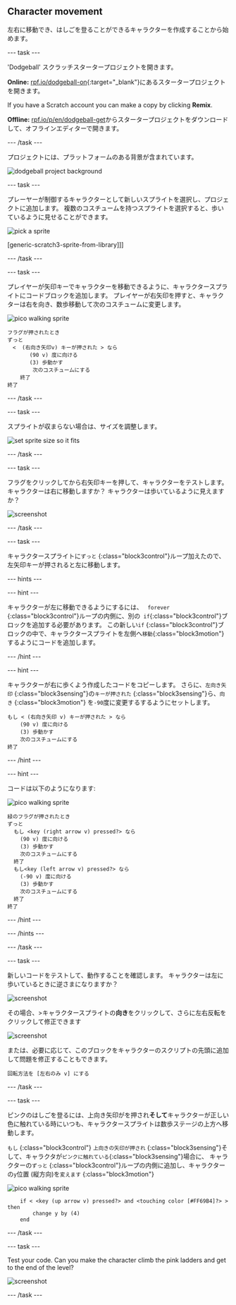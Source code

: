 ## Character movement

左右に移動でき、はしごを登ることができるキャラクターを作成することから始めます。

\--- task \---

'Dodgeball' スクラッチスタータープロジェクトを開きます。

**Online:** [rpf.io/dodgeball-on](http://rpf.io/dodgeball-on){:target="_blank"}にあるスタータープロジェクトを開きます。

If you have a Scratch account you can make a copy by clicking **Remix**.

**Offline:** [rpf.io/p/en/dodgeball-get](http://rpf.io/p/en/dodgeball-get)からスタータープロジェクトをダウンロードして、オフラインエディターで開きます。

\--- /task \---

プロジェクトには、プラットフォームのある背景が含まれています。

![dodgeball project background](images/dodge-background.png)

\--- task \---

プレーヤーが制御するキャラクターとして新しいスプライトを選択し、プロジェクトに追加します。 複数のコスチュームを持つスプライトを選択すると、歩いているように見せることができます。

![pick a sprite](images/dodge-characters.png)

[generic-scratch3-sprite-from-library]]]

\--- /task \---

\--- task \---

プレイヤーが矢印キーでキャラクターを移動できるように、キャラクタースプライトにコードブロックを追加します。 プレイヤーが右矢印を押すと、キャラクターは右を向き、数歩移動して次のコスチュームに変更します。

![pico walking sprite](images/pico_walking_sprite.png)

```blocks3
フラグが押されたとき
ずっと
　<  (右向き矢印v) キーが押された > なら
       (90 v) 度に向ける 
       (3) 歩動かす
        次のコスチュームにする
    終了
終了
```

\--- /task \---

\--- task \---

スプライトが収まらない場合は、サイズを調整します。

![set sprite size so it fits](images/dodge-sprite-size-annotated.png)

\--- /task \---

\--- task \---

フラグをクリックしてから右矢印キーを押して、キャラクターをテストします。 キャラクターは右に移動しますか？ キャラクターは歩いているように見えますか？

![screenshot](images/dodge-walking.png)

\--- /task \---

\--- task \---

キャラクタースプライトに`ずっと` {:class="block3control"}ループ加えたので、左矢印キーが押されると左に移動します。

\--- hints \---

\--- hint \---

キャラクターが左に移動できるようにするには、 ` forever` {:class="block3control"}ループの内側に、別の` if`{:class="block3control"}ブロックを追加する必要があります。 この新しい` if ` {:class="block3control"}ブロックの中で、キャラクタースプライトを左側へ`移動`{:class="block3motion"}するようにコードを追加します。

\--- /hint \---

\--- hint \---

キャラクターが右に歩くよう作成したコードをコピーします。 さらに、`左向き矢印` {:class="block3sensing"}の`キーが押された` {:class="block3sensing"}ら、`向き` {:class="block3motion"} を` -90 `度に変更するするようにセットします。

```blocks3
もし < (右向き矢印 v) キーが押された > なら
    (90 v) 度に向ける
    (3) 歩動かす
    次のコスチュームにする
終了
```

\--- /hint \---

\--- hint \---

コードは以下のようになります:

![pico walking sprite](images/pico_walking_sprite.png)

```blocks3
緑のフラグが押されたとき
ずっと
  もし <key (right arrow v) pressed?> なら
    (90 v) 度に向ける
    (3) 歩動かす
    次のコスチュームにする
  終了
  もし<key (left arrow v) pressed?> なら 
    (-90 v) 度に向ける
    (3) 歩動かす
    次のコスチュームにする
  終了
終了
```

\--- /hint \---

\--- /hints \---

\--- /task \---

\--- task \---

新しいコードをテストして、動作することを確認します。 キャラクターは左に歩いているときに逆さまになりますか？

![screenshot](images/dodge-upside-down.png)

その場合、>キャラクタースプライトの**向き**をクリックして、さらに左右反転をクリックして修正できます

![screenshot](images/dodge-left-right-annotated.png)

または、必要に応じて、このブロックをキャラクターのスクリプトの先頭に追加して問題を修正することもできます。

```blocks3
回転方法を [左右のみ v] にする
```

\--- /task \---

\--- task \---

ピンクのはしごを登るには、上向き矢印がを押され**そして**キャラクターが正しい色に触れている時にいつも、キャラクタースプライトは数歩ステージの上方へ移動します。

`もし` {:class="block3control"} `上向きの矢印が押され` {:class="block3sensing"}そして、キャラクタが`ピンクに触れている`{:class="block3sensing"}場合に、 キャラクターの`ずっと` {:class="block3control"}ループの内側に追加し、キャラクターの`y`位置 (縦方向)を`変えます` {:class="block3motion"}

![pico walking sprite](images/pico_walking_sprite.png)

```blocks3
    if < <key (up arrow v) pressed?> and <touching color [#FF69B4]?> > then
        change y by (4)
    end
```

\--- /task \---

\--- task \---

Test your code. Can you make the character climb the pink ladders and get to the end of the level?

![screenshot](images/dodge-test-character.png)

\--- /task \---